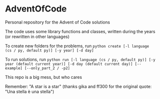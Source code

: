 # AdventOfCode

Personal repository for the Advent of Code solutions

The code uses some library functions and classes, written during the years (or rewritten in other languages)

To create new folders for the problems, run `python create [-l language (cs / py, default py)] [-y year] [-d day]`

To run solutions, run `python run [-l language (cs / py, default py)] [-y year (default current year)] [-d day (default current day)] [--example] [--only_part_2 / -p2]`

This repo is a big mess, but who cares

Remember: "A star is a star" (thanks gika and ff300 for the original quote: "Una stella è una stella")
